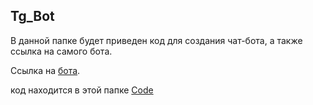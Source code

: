 ## Tg_Bot

В данной папке будет приведен код для создания чат-бота, а также ссылка на самого бота.

Ссылка на [бота](https://web.telegram.org/a/#8134559498).

код находится в этой папке [Code](https://github.com/zero777c/ProjectPractice-Agamir.G-241-339/blob/main/TgBot/Code)
